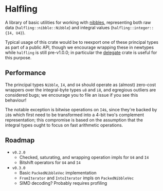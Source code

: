 # Halfling
A library of basic utilities for working with [nibbles](https://en.wikipedia.org/wiki/Nibble), representing both raw data (`halfling::nibble::Nibble`) and integral values (`halfling::integer::{I4, U4}`).

Typical usage of this crate would be to reexport one of these principal types as part of a public API, though we encourage wrapping these in newtypes while `halfling` is still pre-v1.0.0; in particular the [delegate](https://crates.io/crates/delegate) crate is useful for this purpose.

## Performance
The principal types `Nibble`, `I4`, and `U4` should operate as (almost) zero-cost wrappers over the integral-byte types `u8` and `i8`, and egregious outliers are considered bugs; we encourage you to file an issue if you see this behaviour!

The notable exception is bitwise operations on `I4`s, since they're backed by `i8`s which first need to be transformed into a 4-bit two's complement representation; this compromise is based on the assumption that the integral types ought to focus on fast arithmetic operations.

## Roadmap
- `v0.2.0`
    - Checked, saturating, and wrapping operation impls for `U4` and `I4`
    - Bitshift operators for `U4` and `I4`
- `v0.3.0`
    - Basic `PackedNibbleVec` implementation
    - `FromIterator` and `IntoIterator` impls on `PackedNibbleVec`
    - SIMD decoding? Probably requires profiling
